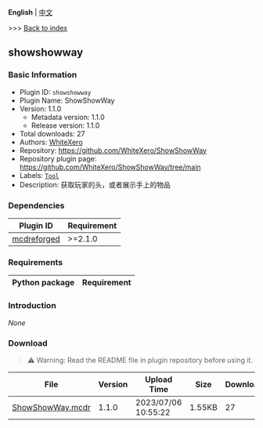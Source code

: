 **English** | [中文](readme-zh_cn.md)

\>\>\> [Back to index](/readme.md)

## showshowway

### Basic Information

- Plugin ID: `showshowway`
- Plugin Name: ShowShowWay
- Version: 1.1.0
  - Metadata version: 1.1.0
  - Release version: 1.1.0
- Total downloads: 27
- Authors: [WhiteXero](https://github.com/WhiteXero)
- Repository: https://github.com/WhiteXero/ShowShowWay
- Repository plugin page: https://github.com/WhiteXero/ShowShowWay/tree/main
- Labels: [`Tool`](/labels/tool/readme.md)
- Description: 获取玩家的头，或者展示手上的物品

### Dependencies

| Plugin ID | Requirement |
| --- | --- |
| [mcdreforged](https://github.com/Fallen-Breath/MCDReforged) | \>=2.1.0 |

### Requirements

| Python package | Requirement |
| --- | --- |

### Introduction

*None*

### Download

> :warning: Warning: Read the README file in plugin repository before using it.

| File | Version | Upload Time | Size | Downloads | Operations |
| --- | --- | --- | --- | --- | --- |
| [ShowShowWay.mcdr](https://github.com/WhiteXero/ShowShowWay/releases/tag/1.1.0) | 1.1.0 | 2023/07/06 10:55:22 | 1.55KB | 27 | [Download](https://github.com/WhiteXero/ShowShowWay/releases/download/1.1.0/ShowShowWay.mcdr) |

